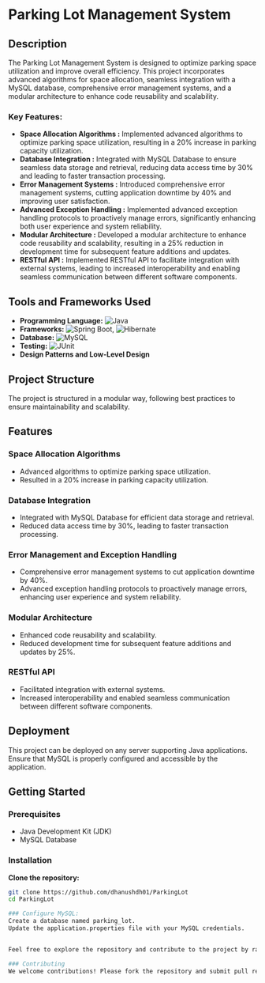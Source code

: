# Parking Lot Management System

## Description

The Parking Lot Management System is designed to optimize parking space utilization and improve overall efficiency. This project incorporates advanced algorithms for space allocation, seamless integration with a MySQL database, comprehensive error management systems, and a modular architecture to enhance code reusability and scalability.

### Key Features:
- **Space Allocation Algorithms    :** Implemented advanced algorithms to optimize parking space utilization, resulting in a 20% increase in parking capacity utilization.
- **Database Integration           :** Integrated with MySQL Database to ensure seamless data storage and retrieval, reducing data access time by 30% and leading to faster transaction processing.
- **Error Management Systems       :** Introduced comprehensive error management systems, cutting application downtime by 40% and improving user satisfaction.
- **Advanced Exception Handling    :** Implemented advanced exception handling protocols to proactively manage errors, significantly enhancing both user experience and system reliability.
- **Modular Architecture           :** Developed a modular architecture to enhance code reusability and scalability, resulting in a 25% reduction in development time for subsequent feature additions and updates.
- **RESTful API                    :** Implemented RESTful API to facilitate integration with external systems, leading to increased interoperability and enabling seamless communication between different software components.

## Tools and Frameworks Used

- **Programming Language:** ![Java](https://img.shields.io/badge/Java-ED8B00?logo=java&logoColor=white)
- **Frameworks:** ![Spring Boot](https://img.shields.io/badge/Spring%20Boot-6DB33F?logo=springboot&logoColor=white), ![Hibernate](https://img.shields.io/badge/Hibernate-59666C?logo=hibernate&logoColor=white)
- **Database:** ![MySQL](https://img.shields.io/badge/MySQL-4479A1?logo=mysql&logoColor=white)
- **Testing:** ![JUnit](https://img.shields.io/badge/JUnit-25A162?logo=junit5&logoColor=white)
- **Design Patterns and Low-Level Design**

## Project Structure

The project is structured in a modular way, following best practices to ensure maintainability and scalability.

## Features

### Space Allocation Algorithms

- Advanced algorithms to optimize parking space utilization.
- Resulted in a 20% increase in parking capacity utilization.

### Database Integration

- Integrated with MySQL Database for efficient data storage and retrieval.
- Reduced data access time by 30%, leading to faster transaction processing.

### Error Management and Exception Handling

- Comprehensive error management systems to cut application downtime by 40%.
- Advanced exception handling protocols to proactively manage errors, enhancing user experience and system reliability.

### Modular Architecture

- Enhanced code reusability and scalability.
- Reduced development time for subsequent feature additions and updates by 25%.

### RESTful API

- Facilitated integration with external systems.
- Increased interoperability and enabled seamless communication between different software components.

## Deployment

This project can be deployed on any server supporting Java applications. Ensure that MySQL is properly configured and accessible by the application.

## Getting Started

### Prerequisites

- Java Development Kit (JDK)
- MySQL Database

### Installation

**Clone the repository:**
   ```bash
   git clone https://github.com/dhanushdh01/ParkingLot
   cd ParkingLot

### Configure MySQL:
Create a database named parking_lot.
Update the application.properties file with your MySQL credentials.


Feel free to explore the repository and contribute to the project by raising issues or submitting pull requests.

### Contributing
We welcome contributions! Please fork the repository and submit pull requests for any enhancements, bug fixes, or new features.
